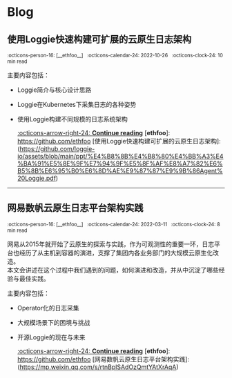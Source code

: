 
<style>
  .md-sidebar--secondary:not([hidden]) {
    visibility: hidden;
  }
</style>

# Blog

## 使用Loggie快速构建可扩展的云原生日志架构

<aside style="font-size: .7rem" markdown>
<span>:octicons-person-16: [__ethfoo__] &nbsp;</span>
<span>
:octicons-calendar-24: 2022-10-26 &nbsp;
:octicons-clock-24: 10 min read 
</span>
</aside>

主要内容包括：

- Loggie简介与核心设计思路
- Loggie在Kubernetes下采集日志的各种姿势
- 使用Loggie构建不同规模的日志系统架构
  
  [:octicons-arrow-right-24: __Continue reading__](https://github.com/loggie-io/assets/blob/main/ppt/%E4%B8%8B%E4%B8%80%E4%BB%A3%E4%BA%91%E5%8E%9F%E7%94%9F%E5%8F%AF%E8%A7%82%E6%B5%8B%E6%95%B0%E6%8D%AE%E9%87%87%E9%9B%86Agent%20Loggie.pdf)
  [__ethfoo__]: https://github.com/ethfoo
  [使用Loggie快速构建可扩展的云原生日志架构]: (https://github.com/loggie-io/assets/blob/main/ppt/%E4%B8%8B%E4%B8%80%E4%BB%A3%E4%BA%91%E5%8E%9F%E7%94%9F%E5%8F%AF%E8%A7%82%E6%B5%8B%E6%95%B0%E6%8D%AE%E9%87%87%E9%9B%86Agent%20Loggie.pdf)

---

## 网易数帆云原生日志平台架构实践

<aside style="font-size: .7rem" markdown>
<span>:octicons-person-16: [__ethfoo__] &nbsp;</span>
<span>
:octicons-calendar-24: 2022-03-11 &nbsp;
:octicons-clock-24: 8 min read 
</span>
</aside>

网易从2015年就开始了云原生的探索与实践，作为可观测性的重要一环，日志平台也经历了从主机到容器的演进，支撑了集团内各业务部门的大规模云原生化改造。  
本文会讲述在这个过程中我们遇到的问题，如何演进和改造，并从中沉淀了哪些经验与最佳实践。

主要内容包括：

- Operator化的⽇志采集
- ⼤规模场景下的困境与挑战
- 开源Loggie的现在与未来
  
  [:octicons-arrow-right-24: __Continue reading__](https://mp.weixin.qq.com/s/rtnBplSAdOzQmtYAtXrAqA)
  [__ethfoo__]: https://github.com/ethfoo
  [网易数帆云原生日志平台架构实践]: (https://mp.weixin.qq.com/s/rtnBplSAdOzQmtYAtXrAqA)

